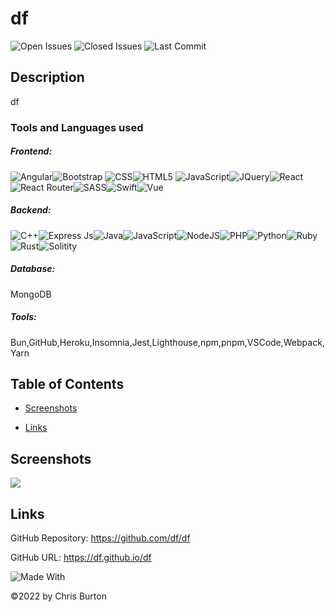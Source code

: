 
  # df
  

  ![Open Issues](https://img.shields.io/github/issues-raw/df/df?style=plastic)
  ![Closed Issues](https://img.shields.io/github/issues-closed-raw/df/df?label=Closed%20Issues&style=plastic)
  ![Last Commit](https://img.shields.io/github/last-commit/df/df?style=plastic)
  
  ## Description
  df

  ### Tools and Languages used
  ##### Frontend:
  ![Angular](https://img.shields.io/badge/Angular-DD0031?plastic&logo=Angular&logoColor=white)![Bootstrap](https://img.shields.io/badge/Bootstrap-563D7C?plastic&logo=bootstrap&logoColor=white) ![CSS](https://img.shields.io/badge/CSS3-1572B6?style=plastic&logo=css3&logoColor=white)![HTML5](https://img.shields.io/badge/HTML5-E34F26?style=plastic&logo=html5&logoColor=white) ![JavaScript](https://img.shields.io/badge/-JavaScript-F7DF1E?style=plastic&logo=Javascript&logoColor=white)![JQuery](https://img.shields.io/badge/jQuery-0769AD?plastic&logo=jquery&logoColor=white)![React](https://img.shields.io/badge/React-20232A?style=plastic&logo=react&logoColor=61DAFB)![React Router](https://img.shields.io/badge/React_Router-20232A?style=plastic&logo=react_router&logoColor=61DAFB)![SASS](https://img.shields.io/badge/SASS-CC6699?style=plastic&logo=SASS&logoColor=white)![Swift](https://img.shields.io/badge/Swift-F05138?style=plastic&logo=Swift&logoColor=white)![Vue](https://img.shields.io/badge/Vue.js-4FC08D?style=plastic&logo=Vue.js&logoColor=white)
  ##### Backend:
  ![C++](https://img.shields.io/badge/Cplusplus-404D59?style=plastic&logo=Cplusplus&logoColor=white)![Express Js](https://img.shields.io/badge/Express.js-404D59?style=plastic&logo=Express&logoColor=white)![Java](https://img.shields.io/badge/Java-F7DF1E?style=plastic&logo=Java&logoColor=white)![JavaScript](https://img.shields.io/badge/JavaScript-F7DF1E?style=plastic&logo=Javascript&logoColor=white)![NodeJS](https://img.shields.io/badge/Node.js-43853D?style=plastic&logo=node.js&logoColor=white)![PHP](https://img.shields.io/badge/PHP-777BB4?style=plastic&logo=php&logoColor=white)![Python](https://img.shields.io/badge/Python-3776AB?style=plastic&logo=python&logoColor=white)![Ruby](https://img.shields.io/badge/Ruby-CC342D?style=plastic&logo=ruby&logoColor=white)![Rust](https://img.shields.io/badge/Rust-000000?style=plastic&logo=Rust&logoColor=white)![Solitity](https://img.shields.io/badge/Solidity-363636?style=plastic&logo=Solidity&logoColor=white)
  ##### Database:
  MongoDB
  ##### Tools:
  Bun,GitHub,Heroku,Insomnia,Jest,Lighthouse,npm,pnpm,VSCode,Webpack,Yarn
  
  ## Table of Contents
  
  
  - [Screenshots](#screenshots)
  
  
  - [Links](#links)
  
  


  

  ## Screenshots
  <img src="df">

  

  

  ## Links
  GitHub Repository: https://github.com/df/df

  GitHub URL: https://df.github.io/df


![Made With](https://img.shields.io/badge/Made%20with-Ultimate%20README%20Generator-blue?style=plastic)

  &copy;2022 by Chris Burton

